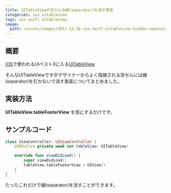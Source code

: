 ```yaml
---
title: UITableViewの空セルの線(separator)を消す実装
categories: ios uitableview
tags: ios swift uitableview
image:
  path: /assets/images/2017-12-10-ios-swift-uitableview-hidden-separator.png
---
```


## 概要

[iOS](/categories/ios)で使われるUIベスト3に入る[UITableView](/tags/#uitableview)

そんなUITableViewですがデザイナーからよく指摘される空セルには線(separator)を引かないで消す実装についてまとめました。

## 実装方法

**UITableView.tableFooterView** を空にするだけです。

## サンプルコード

```swift
class ViewController: UIViewController {
    @IBOutlet private weak var tableView: UITableView!

    override func viewDidLoad() {
        super.viewDidLoad()
        tableView.tableFooterView = UIView()
    }
}
```

たったこれだけで線(separator)を消すことができます。
